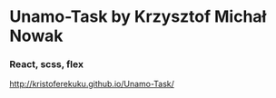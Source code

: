 # Unamo-Task by Krzysztof Michał Nowak

### React, scss, flex

http://kristoferekuku.github.io/Unamo-Task/ 

